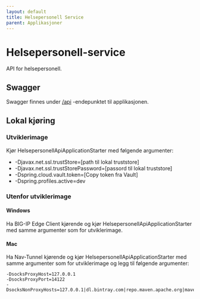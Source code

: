 ```yaml
---
layout: default
title: Helsepersonell Service
parent: Applikasjoner
---
```


# Helsepersonell-service
API for helsepersonell.

## Swagger
Swagger finnes under [/api](https://testnav-helsepersonell-service.dev.intern.nav.no/api) -endepunktet til applikasjonen.

## Lokal kjøring

### Utviklerimage
Kjør HelsepersonellApiApplicationStarter med følgende argumenter:
 - -Djavax.net.ssl.trustStore=[path til lokal truststore]
 - -Djavax.net.ssl.trustStorePassword=[passord til lokal truststore]
 - -Dspring.cloud.vault.token=[Copy token fra Vault]
 - -Dspring.profiles.active=dev
 
### Utenfor utviklerimage
 
#### Windows
Ha BIG-IP Edge Client kjørende og kjør HelsepersonellApiApplicationStarter med samme argumenter som for utviklerimage.
 
#### Mac
Ha Nav-Tunnel kjørende og kjør HelsepersonellApiApplicationStarter med samme argumenter som for utviklerimage og legg til følgende argumenter:
```
-DsocksProxyHost=127.0.0.1
-DsocksProxyPort=14122
-DsocksNonProxyHosts=127.0.0.1|dl.bintray.com|repo.maven.apache.org|maven.adeo.no|packages.confluent.io|confluent.io|maven.xwiki.org|maven.repository.redhat.com|*.nais.preprod.local
```
